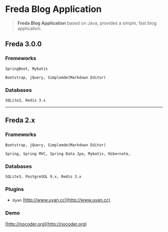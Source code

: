 # Freda Blog Application

> **Freda Blog Application** based on Java, provides a simple, fast blog application.

## Freda 3.0.0

### Fremeworks

`SpringBoot, Mybatis`

`Bootstrap, jQuery, Simplemde(Markdown Editor)`

### Databases

`SQLite3, Redis 3.x`

---

## Freda 2.x

### Frameworks

`Bootstrap, jQuery, Simplemde(Markdown Editor)`

`
Spring, Spring MVC, Spring Data Jpa, Mybatis, Hibernate, 
`
### Databases

`SQLite3, PostgreSQL 9.x, Redis 3.x`

### Plugins

- `Uyan` [http://www.uyan.cc](http://www.uyan.cc)

### Demo

[http://nocoder.org](http://nocoder.org)

